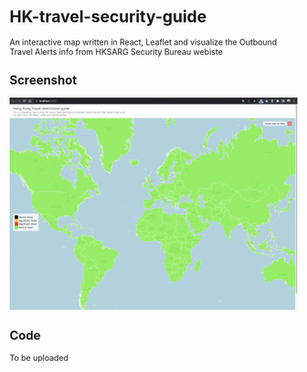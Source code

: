 # HK-travel-security-guide
An interactive map written in React, Leaflet and visualize the Outbound Travel Alerts info from HKSARG Security Bureau webiste

## Screenshot
![screenshot](/screenshot.png)

## Code
To be uploaded
